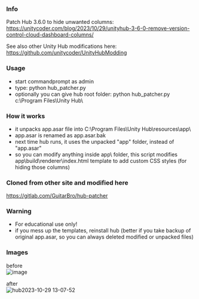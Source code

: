 ### Info
Patch Hub 3.6.0 to hide unwanted columns:
https://unitycoder.com/blog/2023/10/29/unityhub-3-6-0-remove-version-control-cloud-dashboard-columns/

See also other Unity Hub modifications here:
https://github.com/unitycoder/UnityHubModding

### Usage
- start commandprompt as admin
- type: python hub_patcher.py
- optionally you can give hub root folder: python hub_patcher.py c:\Program Files\Unity Hub\

### How it works
- it unpacks app.asar file into C:\Program Files\Unity Hub\resources\app\
- app.asar is renamed as app.asar.bak
- next time hub runs, it uses the unpacked "app\" folder, instead of "app.asar"
- so you can modify anything inside app\ folder, this script modifies app\build\renderer\index.html template to add custom CSS styles (for hiding those columns)

### Cloned from other site and modified here
https://gitlab.com/GuitarBro/hub-patcher

### Warning
- For educational use only!
- if you mess up the templates, reinstall hub (better if you take backup of original app.asar, so you can always deleted modified or unpacked files)

### Images
before<br>
![image](https://github.com/unitycoder/UnityHubPatcher/assets/5438317/9461925c-6513-4faa-b8f8-e61eeefa01f8)

after<br>
![hub2023-10-29 13-07-52](https://github.com/unitycoder/UnityHubPatcher/assets/5438317/03d08762-1e20-4b63-a5ba-a5aa4a8816a3)
